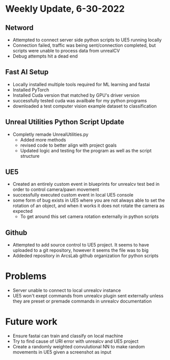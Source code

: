 # Weekly Update, 6-30-2022
## Netword
  - Attempted to connect server side python scripts to UE5 running locally
  - Connection failed, traffic was being sent/connection completed, but scripts were unable to process data from unrealCV
  - Debug attempts hit a dead end
## Fast AI Setup
  - Locally installed multiple tools required for ML learning and fastai
  - Installed PyTorch
  - Installed Cuda version that matched by GPU's driver version
  - successfully tested cuda was availbale for my python programs
  - downloaded a test computer vision example dataset to classification
## Unreal Utilities Python Script Update
  - Completly remade UnrealUtilities.py
    - Added more methods
    - revised code to better align with project goals
    - Updated logic and testing for the program as well as the script structure
## UE5
  - Created an entirely custom event in blueprints for unrealcv test bed in order to control camera/pawn movement
  - successfully executed custom event in local UE5 console
  - some form of bug exists in UE5 where you are not always able to set the rotation of an object, and when it works it does not rotate the camera as expected
    - To get around this set camera rotation externally in python scripts
## Github
  - Attempted to add source control to UE5 project. It seems to have uploaded to a git repository, however it seems the file was to big
  - Addeded repository in ArcsLab github organization for python scripts
# Problems
  - Server unable to connect to local unrealcv instance
  - UE5 won't exept commands from unrealcv plugin sent externally unless they are preset or premade commands in unrealcv documentation
# Future work
  - Ensure fastai can train and classify on local machine
  - Try to find cause of URI error with unrealcv and UE5 project
  - Create a randomly weighted convulutional NN to make random movements in UE5 given a screenshot as input
